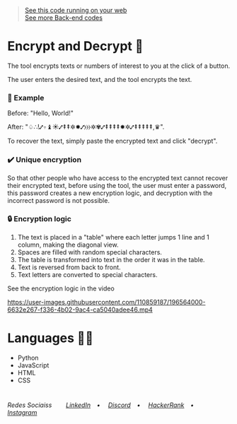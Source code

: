 ><a href="https://vlb-parallax-scroll-effect.netlify.app/" target="_blank">See this code running on your web</a></br>
><a href="https://github.com/stars/VictorlBueno/lists/back-end" target="_blank">See more Back-end codes</a></br>

# Encrypt and Decrypt 🔡
<p>The tool encrypts texts or numbers of interest to you at the click of a button.</p>

<p>The user enters the desired text, and the tool encrypts the text.</p>

### 🔎 Example
<p>Before: "Hello, World!"</p>
<p>After: "♤∴!⑇⥾♝☀⑇⇞⇞✲✸⑇⧽⧽⧽✲✾⑇⇞⇞⇞⇞✸✲⑇⇞⇞⇞⇞⇞,♛".</p>

<p>To recover the text, simply paste the encrypted text and click "decrypt".</p>

### ✔️ Unique encryption
<p>So that other people who have access to the encrypted text cannot recover their encrypted text, before using the tool, the user must enter a password, this password creates a new encryption logic, and decryption with the incorrect password is not possible.</p>

### 🔒 Encryption logic
1. The text is placed in a "table" where each letter jumps 1 line and 1 column, making the diagonal view.
2. Spaces are filled with random special characters.
3. The table is transformed into text in the order it was in the table.
4. Text is reversed from back to front.
5. Text letters are converted to special characters.

<p>See the encryption logic in the video</p>

https://user-images.githubusercontent.com/110859187/196564000-6632e267-f336-4b02-9ac4-ca5040adee46.mp4

# Languages 👨‍💻
<ul>
  <li>Python</li>
  <li>JavaScript</li>
  <li>HTML</li>
  <li>CSS</li>
</ul>
 
#
<h6>Redes Sociaiss&ensp;&ensp;&ensp;&ensp;
<a href="https://linkedin.com/in/victorlbueno/" target="_blank">LinkedIn</a>&ensp;&ensp;•&ensp;&ensp;
<a href="https://discordapp.com/users/Playsken#1180" target="_blank">Discord</a>&ensp;&ensp;•&ensp;&ensp;
<a href="https://www.hackerrank.com/Playsken" target="_blank">HackerRank</a>&ensp;&ensp;•&ensp;&ensp;
<a href="https://instagram.com/victorlbueno" target="_blank">Instagram</a></h6>
